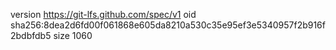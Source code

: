 version https://git-lfs.github.com/spec/v1
oid sha256:8dea2d6fd00f061868e605da8210a530c35e95ef3e5340957f2b916f2bdbfdb5
size 1060
